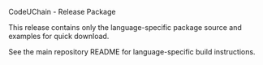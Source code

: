 CodeUChain - Release Package

This release contains only the language-specific package source and examples for quick download.

See the main repository README for language-specific build instructions.
